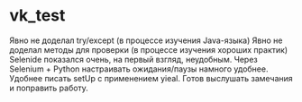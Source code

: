 # vk_test
Явно не доделал try/except (в процессе изучения Java-языка)
Явно не доделал методы для проверки (в процессе изучения хороших практик)
Selenide показался очень, на первый взгляд, неудобным. Через Selenium + Python настраивать ожидания/паузы намного удобнее. Удобнее писать setUp с применением yieal.
Готов выслушать замечания и поправить работу.
